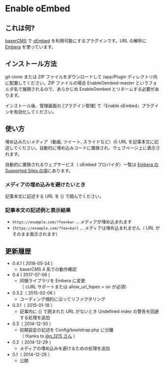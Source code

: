 # Enable oEmbed

## これは何?

[baserCMS](https://basercms.net/) で [oEmbed](http://oembed.com/) を利用可能にするプラグインです。URL の解析に [Embera](https://github.com/mpratt/Embera) を使っています。

## インストール方法

git clone または ZIP ファイルをダウンロードして /app/Plugin ディレクトリ内に配置してください。ZIP ファイルの場合 EnableOembed-master というフォルダ名で展開されるので、あらかじめ EnableOembed とリネームする必要があります。

インストール後、管理画面の [プラグイン管理] で『Enable oEmbed』プラグインを有効化してください。

## 使い方

埋め込みたいメディア（動画, ツイート, スライドなど）の URL を記事本文に記述してください。自動的に埋め込みコードに置換され、ウェブページ上に表示されます。

自動的に置換されるウェブサービス（ oEmbed プロバイダ）一覧は [Embera の Supported Sites の項](https://github.com/mpratt/Embera#supported-sites)にあります。

### メディアの埋め込みを避けたいとき

記事本文に記述する URL を {} で囲んでください。

### 記事本文の記述例と表示結果

* ````https://example.com/?foo=bar```` … メディアが埋め込まれます
* ````{https://example.com/?foo=bar}```` … メディアは埋め込まれません（ URL がそのまま表示されます）

## 更新履歴

* 0.4.1 ( 2018-05-24 )
	* baserCMS 4 系での動作確認
* 0.4 ( 2017-07-06 )
	* 同梱ライブラリを Embera に変更  
	（ cURL サポートまたは allow_url_fopen = on が必須）
* 0.3.2（ 2015-02-06 ）
	* コーディング規約に沿ってリファクタリング
* 0.3.1（ 2015-01-18 ）
	* 記事内に {} で囲まれた URL がないとき Undefined index の警告を回避する処理を追加
* 0.3（ 2014-12-30 ）
	* 初期設定の記述を Config/bootstrap.php に分離  
	（ thanks to [@n_1215 さん](https://twitter.com/n_1215/status/549548359648677889) ）
* 0.2（ 2014-12-29 ）
	* メディアの埋め込みを避けるための処理を追加
* 0.1（ 2014-12-29 ）
	* 公開
